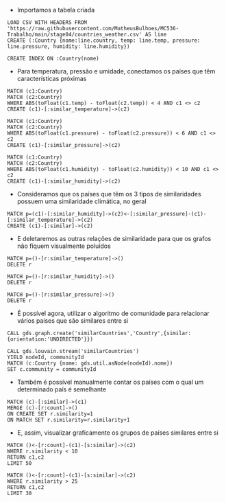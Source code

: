 * Importamos a tabela criada

~~~cypher
LOAD CSV WITH HEADERS FROM 'https://raw.githubusercontent.com/MatheusBulhoes/MC536-Trabalho/main/stage04/countries_weather.csv' AS line
CREATE (:Country {nome:line.country, temp: line.temp, pressure: line.pressure, humidity: line.humidity})

CREATE INDEX ON :Country(nome)
~~~

* Para temperatura, pressão e umidade, conectamos os países que têm características próximas

~~~cypher
MATCH (c1:Country)
MATCH (c2:Country)
WHERE ABS(toFloat(c1.temp) - toFloat(c2.temp)) < 4 AND c1 <> c2
CREATE (c1)-[:similar_temperature]->(c2)

MATCH (c1:Country)
MATCH (c2:Country)
WHERE ABS(toFloat(c1.pressure) - toFloat(c2.pressure)) < 6 AND c1 <> c2
CREATE (c1)-[:similar_pressure]->(c2)

MATCH (c1:Country)
MATCH (c2:Country)
WHERE ABS(toFloat(c1.humidity) - toFloat(c2.humidity)) < 10 AND c1 <> c2
CREATE (c1)-[:similar_humidity]->(c2)
~~~

* Consideramos que os países que têm os 3 tipos de similaridades possuem uma similaridade climática, no geral

~~~cypher
MATCH p=(c1)-[:similar_humidity]->(c2)<-[:similar_pressure]-(c1)-[:similar_temperature]->(c2)
CREATE (c1)-[:similar]->(c2)
~~~

* E deletaremos as outras relações de similaridade para que os grafos não fiquem visualmente poluídos

~~~cypher
MATCH p=()-[r:similar_temperature]->()
DELETE r

MATCH p=()-[r:similar_humidity]->()
DELETE r

MATCH p=()-[r:similar_pressure]->()
DELETE r
~~~

* É possível agora, utilizar o algoritmo de comunidade para relacionar vários países que são similares entre si

~~~cypher
CALL gds.graph.create('similarCountries','Country',{similar: {orientation:'UNDIRECTED'}})

CALL gds.louvain.stream('similarCountries')
YIELD nodeId, communityId
MATCH (c:Country {nome: gds.util.asNode(nodeId).nome})
SET c.community = communityId
~~~

* Também é possível manualmente contar os países com o qual um determinado país é semelhante

~~~cypher
MATCH (c)-[:similar]->(c1)
MERGE (c)-[r:count]->()
ON CREATE SET r.similarity=1
ON MATCH SET r.similarity=r.similarity+1
~~~

* E, assim, visualizar graficamente os grupos de países similares entre si

~~~cypher
MATCH ()<-[r:count]-(c1)-[s:similar]->(c2)
WHERE r.similarity < 10
RETURN c1,c2
LIMIT 50

MATCH ()<-[r:count]-(c1)-[s:similar]->(c2)
WHERE r.similarity > 25
RETURN c1,c2
LIMIT 30
~~~
